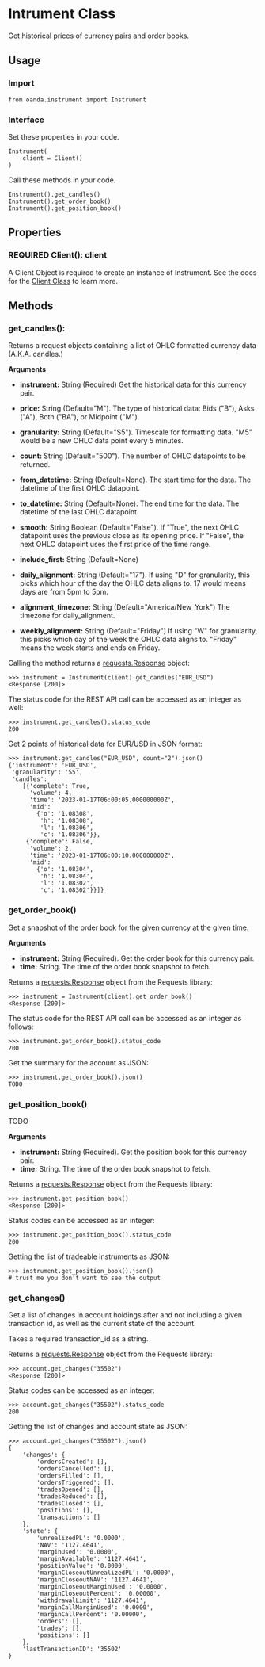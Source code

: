 # Intrument Class

Get historical prices of currency pairs and order books.

## Usage

### Import

```
from oanda.instrument import Instrument
```

### Interface
Set these properties in your code.

```
Instrument(
    client = Client()
)
```

Call these methods in your code.

```
Instrument().get_candles()
Instrument().get_order_book()
Instrument().get_position_book()
```

## Properties

### REQUIRED Client(): client

A Client Object is required to create an instance of Instrument. See the docs for the [Client Class](client.md) to learn more.

## Methods

### get_candles():

Returns a request objects containing a list of OHLC formatted currency data (A.K.A. candles.)

**Arguments**

 - **instrument:** String (Required) Get the historical data for this currency pair.

 - **price:** String (Default="M"). The type of historical data: Bids ("B"), Asks ("A"), Both ("BA"), or Midpoint ("M").

 - **granularity:** String (Default="S5"). Timescale for formatting data. "M5" would be a new OHLC data point every 5 minutes.

 - **count:** String (Default="500"). The number of OHLC datapoints to be returned. 

 - **from_datetime:** String (Default=None). The start time for the data. The datetime of the first OHLC datapoint. 

 - **to_datetime:** String (Default=None). The end time for the data. The datetime of the last OHLC datapoint.

 - **smooth:** String Boolean (Default="False"). If "True", the next OHLC datapoint uses the previous close as its opening price. If "False", the next OHLC datapoint uses the first price of the time range.

 - **include_first:** String (Default=None)

 - **daily_alignment:** String (Default="17"). If using "D" for granularity, this picks which hour of the day the OHLC data aligns to. 17 would means days are from 5pm to 5pm.

 - **alignment_timezone:** String (Default="America/New_York") The timezone for daily_alignment.

 - **weekly_alignment:** String (Default="Friday") If using "W" for granularity, this picks which day of the week the OHLC data aligns to. "Friday" means the week starts and ends on Friday.

Calling the method returns a [requests.Response](https://requests.readthedocs.io/en/latest/api/#requests.Response) object:
```
>>> instrument = Instrument(client).get_candles("EUR_USD")
<Response [200]>
```

The status code for the REST API call can be accessed as an integer as well:
```
>>> instrument.get_candles().status_code
200
```

Get 2 points of historical data for EUR/USD in JSON format:
```
>>> instrument.get_candles("EUR_USD", count="2").json()
{'instrument': 'EUR_USD', 
 'granularity': 'S5', 
 'candles': 
    [{'complete': True, 
      'volume': 4, 
      'time': '2023-01-17T06:00:05.000000000Z', 
      'mid': 
        {'o': '1.08308', 
         'h': '1.08308', 
         'l': '1.08306', 
         'c': '1.08306'}}, 
     {'complete': False, 
      'volume': 2, 
      'time': '2023-01-17T06:00:10.000000000Z', 
      'mid': 
        {'o': '1.08304', 
         'h': '1.08304', 
         'l': '1.08302', 
         'c': '1.08302'}}]}
```

### get_order_book()

Get a snapshot of the order book for the given currency at the given time.

**Arguments**

 - **instrument:** String (Required). Get the order book for this currency pair.
 - **time:** String. The time of the order book snapshot to fetch.

Returns a [requests.Response](https://requests.readthedocs.io/en/latest/api/#requests.Response) object from the Requests library:
```
>>> instrument = Instrument(client).get_order_book()
<Response [200]>
```

The status code for the REST API call can be accessed as an integer as follows:
```
>>> instrument.get_order_book().status_code
200
```
Get the summary for the account as JSON:
```
>>> instrument.get_order_book().json()
TODO
```
### get_position_book()

TODO

**Arguments**

 - **instrument:** String (Required). Get the position book for this currency pair.
 - **time:** String. The time of the order book snapshot to fetch.

Returns a [requests.Response](https://requests.readthedocs.io/en/latest/api/#requests.Response) object from the Requests library:
```
>>> instrument.get_position_book()
<Response [200]>
```
Status codes can be accessed  as an integer:
```
>>> instrument.get_position_book().status_code
200
```
Getting the list of tradeable instruments as JSON:
```
>>> instrument.get_position_book().json()
# trust me you don't want to see the output
```

### get_changes()
Get a list of changes in account holdings after and not including a given transaction id, as well as the current state of the account.

Takes a required transaction_id as a string.

Returns a [requests.Response](https://requests.readthedocs.io/en/latest/api/#requests.Response) object from the Requests library:
```
>>> account.get_changes("35502")
<Response [200]>
```
Status codes can be accessed  as an integer:
```
>>> account.get_changes("35502").status_code
200
```
Getting the list of changes and account state as JSON:
```
>>> account.get_changes("35502").json()
{
    'changes': {
        'ordersCreated': [], 
        'ordersCancelled': [], 
        'ordersFilled': [], 
        'ordersTriggered': [], 
        'tradesOpened': [], 
        'tradesReduced': [], 
        'tradesClosed': [], 
        'positions': [], 
        'transactions': []
    }, 
    'state': {
        'unrealizedPL': '0.0000', 
        'NAV': '1127.4641', 
        'marginUsed': '0.0000', 
        'marginAvailable': '1127.4641', 
        'positionValue': '0.0000', 
        'marginCloseoutUnrealizedPL': '0.0000', 
        'marginCloseoutNAV': '1127.4641', 
        'marginCloseoutMarginUsed': '0.0000', 
        'marginCloseoutPercent': '0.00000', 
        'withdrawalLimit': '1127.4641', 
        'marginCallMarginUsed': '0.0000', 
        'marginCallPercent': '0.00000', 
        'orders': [], 
        'trades': [], 
        'positions': []
    }, 
    'lastTransactionID': '35502'
}
```
